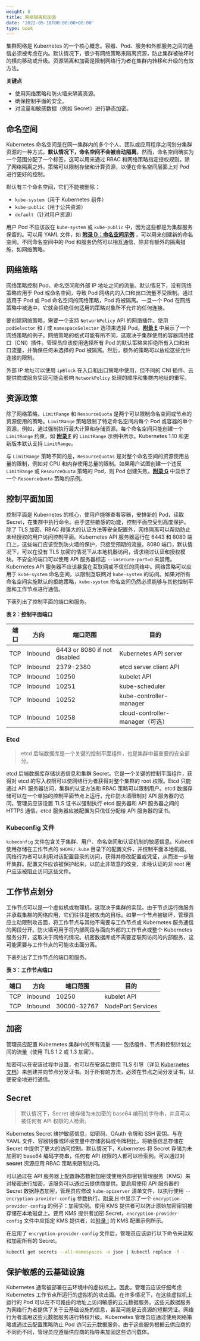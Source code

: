 ```yaml
---
weight: 8
title: 网络隔离和加固
date: '2022-05-18T00:00:00+08:00'
type: book
---
```


集群网络是 Kubernetes 的一个核心概念。容器、Pod、服务和外部服务之间的通信必须被考虑在内。默认情况下，很少有网络策略来隔离资源，防止集群被破坏时的横向移动或升级。资源隔离和加密是限制网络行为者在集群内转移和升级的有效方法。

**关键点**

- 使用网络策略和防火墙来隔离资源。
- 确保控制平面的安全。
- 对流量和敏感数据（例如 Secret）进行静态加密。

## 命名空间

Kubernetes 命名空间是在同一集群内的多个个人、团队或应用程序之间划分集群资源的一种方式。**默认情况下，命名空间不会被自动隔离**。然而，命名空间确实为一个范围分配了一个标签，这可以用来通过 RBAC 和网络策略指定授权规则。除了网络隔离之外，策略可以限制存储和计算资源，以便在命名空间层面上对 Pod 进行更好的控制。

默认有三个命名空间，它们不能被删除：

- `kube-system`（用于 Kubernetes 组件）
- `kube-public`（用于公共资源）
- `default`（针对用户资源）

用户 Pod 不应该放在 `kube-system` 或 `kube-public` 中，因为这些都是为集群服务保留的。可以用 YAML 文件，如 **[附录 D：命名空间示例](../appendix/d/)** ，可以用来创建新的命名空间。不同命名空间中的 Pod 和服务仍然可以相互通信，除非有额外的隔离措施，如网络策略。

## 网络策略

网络策略控制 Pod、命名空间和外部 IP 地址之间的流量。默认情况下，没有网络策略应用于 Pod 或命名空间，导致 Pod 网络内的入口和出口流量不受限制。通过适用于 Pod 或 Pod 命名空间的网络策略，Pod 将被隔离。一旦一个 Pod 在网络策略中被选中，它就会拒绝任何适用的策略对象所不允许的任何连接。

要创建网络策略，需要一个支持 `NetworkPolicy` API 的网络插件。使用 `podSelector` 和 / 或 `namespaceSelector` 选项来选择 Pod。[**附录 E**](../appendix/e/) 中展示了一个网络策略的例子。网络策略的格式可能有所不同，这取决于集群使用的容器网络接口（CNI）插件。管理员应该使用选择所有 Pod 的默认策略来拒绝所有入口和出口流量，并确保任何未选择的 Pod 被隔离。然后，额外的策略可以放松这些允许连接的限制。

外部 IP 地址可以使用 `ipBlock` 在入口和出口策略中使用，但不同的 CNI 插件、云提供商或服务实现可能会影响 `NetworkPolicy` 处理的顺序和集群内地址的重写。

## 资源政策

除了网络策略，`LimitRange` 和 `ResourceQuota` 是两个可以限制命名空间或节点的资源使用的策略。`LimitRange` 策略限制了特定命名空间内每个 Pod 或容器的单个资源，例如，通过强制执行最大计算和存储资源。每个命名空间只能创建一个 `LimitRange` 约束，如 **[附录 F](../appendix/f/)** 的 `LimitRange` 示例中所示。Kubernetes 1.10 和更新版本默认支持 `LimitRange`。

与 `LimitRange` 策略不同的是，`ResourceQuotas` 是对整个命名空间的资源使用总量的限制，例如对 CPU 和内存使用总量的限制。如果用户试图创建一个违反 `LimitRange` 或 `ResourceQuota` 策略的 Pod，则 Pod 创建失败。[**附录 G**](../appendix/g/) 中显示了一个 `ResourceQuota` 策略的示例。

## 控制平面加固

控制平面是 Kubernetes 的核心，使用户能够查看容器，安排新的 Pod，读取 Secret，在集群中执行命令。由于这些敏感的功能，控制平面应受到高度保护。除了 TLS 加密、RBAC 和强大的认证方法等安全配置外，网络隔离可以帮助防止未经授权的用户访问控制平面。Kubernetes API 服务器运行在 6443 和 8080 端口上，这些端口应该受到防火墙的保护，只接受预期的流量。8080 端口，默认情况下，可以在没有 TLS 加密的情况下从本地机器访问，请求绕过认证和授权模块。不安全的端口可以使用 API 服务器标志 `--insecure-port=0` 来禁用。Kubernetes API 服务器不应该暴露在互联网或不信任的网络中。网络策略可以应用于 `kube-system` 命名空间，以限制互联网对 `kube-system` 的访问。如果对所有命名空间实施默认的拒绝策略，`kube-system` 命名空间仍然必须能够与其他控制平面和工作节点进行通信。

下表列出了控制平面的端口和服务。

**表 2：控制平面端口**

| 端口 | 方向    | 端口范围                     | 目的                             |
| ---- | ------- | ---------------------------- | -------------------------------- |
| TCP  | Inbound | 6443 or 8080 if not disabled | Kubernetes API server            |
| TCP  | Inbound | 2379-2380                    | etcd server client API           |
| TCP  | Inbound | 10250                        | kubelet API                      |
| TCP  | Inbound | 10251                        | kube-scheduler                   |
| TCP  | Inbound | 10252                        | kube-controller-manager          |
| TCP  | Inbound | 10258                        | cloud-controller-manager（可选） |

### Etcd

> etcd 后端数据库是一个关键的控制平面组件，也是集群中最重要的安全部分。

etcd 后端数据库存储状态信息和集群 Secret。它是一个关键的控制平面组件，获得对 etcd 的写入权限可以使网络行为者获得对整个集群的 root 权限。Etcd 只能通过 API 服务器访问，集群的认证方法和 RBAC 策略可以限制用户。etcd 数据存储可以在一个单独的控制平面节点上运行，允许防火墙限制对 API 服务器的访问。管理员应该设置 TLS 证书以强制执行 etcd 服务器和 API 服务器之间的 HTTPS 通信。etcd 服务器应被配置为只信任分配给 API 服务器的证书。

### Kubeconfig 文件

`kubeconfig` 文件包含关于集群、用户、命名空间和认证机制的敏感信息。Kubectl 使用存储在工作节点的 `$HOME/.kube` 目录下的配置文件，并控制平面本地机器。网络行为者可以利用对该配置目录的访问，获得并修改配置或凭证，从而进一步破坏集群。配置文件应该被保护起来，以防止非故意的改变，未经认证的非 root 用户应该被阻止访问这些文件。

## 工作节点划分

工作节点可以是一个虚拟机或物理机，这取决于集群的实现。由于节点运行微服务并承载集群的网络应用，它们往往是被攻击的目标。如果一个节点被破坏，管理员应主动限制攻击面，将工作节点与其他不需要与工作节点或 Kubernetes 服务通信的网段分开。防火墙可用于将内部网段与面向外部的工作节点或整个 Kubernetes 服务分开，这取决于网络的情况。机密数据库或不需要互联网访问的内部服务，这可能需要与工作节点的可能攻击面分离。

下表列出了工作节点的端口和服务。

**表 3：工作节点端口**

| 端口 | 方向    | 端口范围    | 目的              |
| ---- | ------- | ----------- | ----------------- |
| TCP  | Inbound | 10250       | kubelet API       |
| TCP  | Inbound | 30000-32767 | NodePort Services |

## 加密

管理员应配置 Kubernetes 集群中的所有流量 —— 包括组件、节点和控制计划之间的流量（使用 TLS 1.2 或 1.3 加密）。

加密可以在安装过程中设置，也可以在安装后使用 TLS 引导（详见 [Kubernetes 文档](https://kubernetes.io/docs/tasks/administer-cluster/securing-a-cluster/)）来创建并向节点分发证书。对于所有的方法，必须在节点之间分发证书，以便安全地进行通信。

## Secret

> 默认情况下，Secret 被存储为未加密的 base64 编码的字符串，并且可以被任何有 API 权限的人检索。

Kubernetes Secret 维护敏感信息，如密码、OAuth 令牌和 SSH 密钥。与在 YAML 文件、容器镜像或环境变量中存储密码或令牌相比，将敏感信息存储在 Secret 中提供了更大的访问控制。默认情况下，Kubernetes 将 Secret 存储为未加密的 base64 编码字符串，任何有 API 权限的人都可以检索到。可以通过对 **secret** 资源应用 RBAC 策略来限制访问。

可以通过在 API 服务器上配置静态数据加密或使用外部密钥管理服务（KMS）来对秘密进行加密，该服务可以通过云提供商提供。要启用使用 API 服务器的 Secret 数据静态加密，管理员应修改 `kube-apiserver` 清单文件，以执行使用 `--encryption-provider-config` 参数执行。[附录 H](../appendix/h/) 中显示了一个 `encryption-provider-config` 的例子：加密实例。使用 KMS 提供者可以防止原始加密密钥被存储在本地磁盘上。要用 KMS 提供者加密 Secret，`encryption-provider-config` 文件中应指定 KMS 提供者，如[附录 I](../appendix/i/) 的 KMS 配置示例所示。

在应用了 `encryption-provider-config` 文件后，管理员应该运行以下命令来读取和加密所有的 Secret。

```sh
kubectl get secrets --all-namespaces -o json | kubectl replace -f -
```

## 保护敏感的云基础设施

Kubernetes 通常被部署在云环境中的虚拟机上。因此，管理员应该仔细考虑 Kubernetes 工作节点所运行的虚拟机的攻击面。在许多情况下，在这些虚拟机上运行的 Pod 可以在不可路由的地址上访问敏感的云元数据服务。这些元数据服务为网络行为者提供了关于云基础设施的信息，甚至可能是云资源的短期凭证。网络行为者滥用这些元数据服务进行特权升级。Kubernetes 管理员应通过使用网络策略或通过云配置策略防止 Pod 访问云元数据服务。由于这些服务根据云供应商的不同而不同，管理员应遵循供应商的指导来加固这些访问载体。